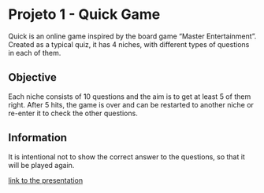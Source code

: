 # Projeto 1 - Quick Game

Quick is an online game inspired by the board game “Master Entertainment”. Created as a typical quiz, it has 4 niches, with different types of questions in each of them.

## Objective

Each niche consists of 10 questions and the aim is to get at least 5 of them right. After 5 hits, the game is over and can be restarted to another niche or re-enter it to check the other questions.

## Information

It is intentional not to show the correct answer to the questions, so that it will be played again.

[link to the presentation](https://www.canva.com/design/DAFKWP_djig/AvttC1Ns1vzCl269Jg_-MQ/view?utm_content=DAFKWP_djig&utm_campaign=designshare&utm_medium=link2&utm_source=sharebutton)